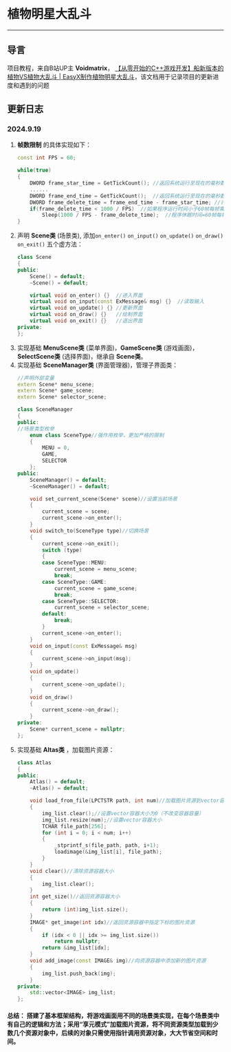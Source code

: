 # 植物明星大乱斗
---
## 导言  
项目教程，来自B站UP主 **Voidmatrix**， [【从零开始的C++游戏开发】船新版本的植物VS植物大乱斗 | EasyX制作植物明星大乱斗](https://www.bilibili.com/video/BV1jx4y1t7eP)，该文档用于记录项目的更新进度和遇到的问题
## 更新日志
### 2024.9.19
1. **帧数限制** 的具体实现如下：
	```C++	
	const int FPS = 60;
	
	while(true)
	{
		DWORD frame_star_time = GetTickCount();	//返回系统运行至现在的毫秒数
		......
		DWORD frame_end_time = GetTickCount();	//返回系统运行至现在的毫秒数
		DWORD frame_delete_time = frame_end_time - frame_star_time;	//计算程序中间的运行时间
		if(frame_delete_time < 1000 / FPS)	//如果程序运行时间小于60帧每帧需要的时间
			Sleep(1000 / FPS - frame_delete_time);	//程序休眠时间=60帧每帧时间-中间运行时间
	}
	```
2. 声明 **Scene类** (场景类), 添加`on_enter()` `on_input()` `on_update()` `on_draw()` `on_exit()` 五个虚方法：
	```c++
	class Scene
	{
	public:
		Scene() = default;
		~Scene() = default;
	
		virtual void on_enter() {}	//进入界面
		virtual void on_input(const ExMessage& msg) {}	//读取输入
		virtual void on_update() {}	//更新界面
		virtual void on_draw() {}	//绘制界面
		virtual void on_exit() {}	//退出界面
	private:
	};
	```
3. 实现基础 **MenuScene类** (菜单界面)，**GameScene类** (游戏画面)，**SelectScene类** (选择界面)，继承自 **Scene类**。
4. 实现基础 **SceneManager类** (界面管理器)，管理子界面类：
	```C++
	//声明外部变量
	extern Scene* menu_scene;
	extern Scene* game_scene;
	extern Scene* selector_scene;
   
	class SceneManager
	{
	public:
	//场景类型枚举
		enum class SceneType//强作用枚举，更加严格的限制
		{
			MENU = 0,
			GAME,
			SELECTOR
		};
	public:
		SceneManager() = default;
		~SceneManager() = default;
	
		void set_current_scene(Scene* scene)//设置当前场景
		{
			current_scene = scene;
			current_scene->on_enter();
		}
		void switch_to(SceneType type)//切换场景
		{
			current_scene->on_exit();
			switch (type)
			{
			case SceneType::MENU:
				current_scene = menu_scene;
				break;
			case SceneType::GAME:
				current_scene = game_scene;
				break;
			case SceneType::SELECTOR:
                current_scene = selector_scene;
            default:
                break;
            }
            current_scene->on_enter();
        }
        void on_input(const ExMessage& msg)
        {
            current_scene->on_input(msg);
        }
        void on_update()
        {
            current_scene->on_update();
        }
        void on_draw()
        {
            current_scene->on_draw();
        }
    private:
        Scene* current_scene = nullptr;
    };
	```
5. 实现基础 **Altas类** ，加载图片资源：
	```C++
	class Atlas
	{
    public:
        Atlas() = default;
        ~Atlas() = default;
	
        void load_from_file(LPCTSTR path, int num)//加载图片资源到vector容器
        {
            img_list.clear();//设置vector容器大小为0（不改变容器容量）
            img_list.resize(num);//设置vector容器大小
            TCHAR file_path[256];
            for (int i = 0; i < num; i++)
            {
                _stprintf_s(file_path, path, i+1);
                loadimage(&img_list[i], file_path);
            }
        }
        void clear()//清除资源容器大小
        {
            img_list.clear();
        }
        int get_size()//返回资源容器大小
        {
            return (int)img_list.size();
        }
        IMAGE* get_image(int idx)//返回资源容器中指定下标的图片资源
        {
            if (idx < 0 || idx >= img_list.size())
                return nullptr;
            return &img_list[idx];
        }
        void add_image(const IMAGE& img)//向资源容器中添加新的图片资源
        {
            img_list.push_back(img);
        }
    private:
        std::vector<IMAGE> img_list;
    };
	```

#### 总结： 搭建了基本框架结构，将游戏画面用不同的场景类实现，在每个场景类中有自己的逻辑和方法；采用“享元模式”加载图片资源，将不同资源类型加载到少数几个资源对象中，后续的对象只需使用指针调用资源对象，大大节省空间和时间。